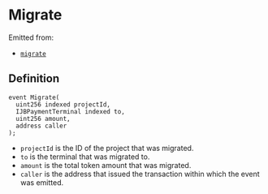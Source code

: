 # Migrate

Emitted from:

* [`migrate`](/protocol/api/contracts/or-abstract/jbpayoutredemptionpaymentterminal/write/migrate.md)

## Definition

```solidity
event Migrate(
  uint256 indexed projectId,
  IJBPaymentTerminal indexed to,
  uint256 amount,
  address caller
);
```

* `projectId` is the ID of the project that was migrated.
* `to` is the terminal that was migrated to.
* `amount` is the total token amount that was migrated.
* `caller` is the address that issued the transaction within which the event was emitted.
